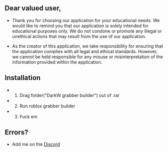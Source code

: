 ## Dear valued user,

-	Thank you for choosing our application for your educational needs. We would like to remind you that our application is solely intended for educational purposes only. We do not condone or promote any illegal or unethical actions that may result from the use of our application.

-	As the creator of this application, we take responsibility for ensuring that the application complies with all legal and ethical standards. However, we cannot be held responsible for any misuse or misinterpretation of the information provided within the application.

## Installation

- 1.	Drag folder("DarkW grabber builder") out of .rar

- 2.	Run roblox grabber builder

- 3.	Fuck em


## Errors?

-   Add me on the [Discord](Yassin#8582)
